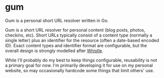 # gum #

Gum is a personal short URL resolver written in Go.

Gum is a short URL resolver for personal content (blog posts, photos, checkins,
etc).  Short URLs typically consist of a content type (normally a single
letter) plus an identifier for the resource (often a date-based encoded ID).
Exact content types and identifier format are configurable, but the overall
design is strongly modelled after [Whistle][].

While I'll probably do my best to keep things configurable, reusability is not
a primary goal for now.  I'm primarily developing it for use on my personal
website, so may occasionally hardcode some things that limit others' use.

[Whistle]: http://tantek.com/w/Whistle
